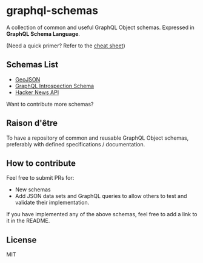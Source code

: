 # graphql-schemas
A collection of common and useful GraphQL Object schemas.
Expressed in **GraphQL Schema Language**.

(Need a quick primer? Refer to the [cheat sheet](http://wehavefaces.net/graphql-shorthand-notation-cheatsheet-17cd715861b6))

## Schemas List
- [GeoJSON](./geojson)
- [GraphQL Introspection Schema](./graphql_introspection/)
- [Hacker News API](./hacker_news_api)

Want to contribute more schemas?
 
## Raison d'être
To have a repository of common and reusable GraphQL Object schemas, preferably with defined specifications / documentation.  

## How to contribute
Feel free to submit PRs for:
- New schemas
- Add JSON data sets and GraphQL queries to allow others to test and validate their implementation.

If you have implemented any of the above schemas, feel free to add a link to it in the README.

## License

MIT
